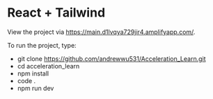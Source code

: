 # React + Tailwind

View the project via https://main.d1lvqya729jir4.amplifyapp.com/.

To run the project, type:

- git clone <https://github.com/andrewwu531/Acceleration_Learn.git> <br />
- cd acceleration_learn <br />
- npm install <br />
- code . <br />
- npm run dev <br />
